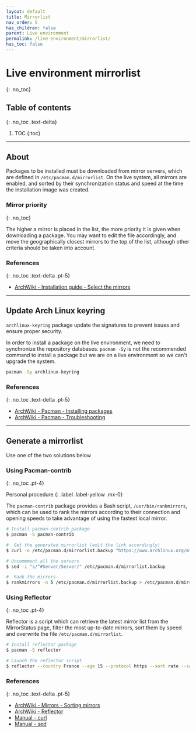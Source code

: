 ```yaml
---
layout: default
title: Mirrorlist
nav_order: 5
has_children: false
parent: Live environment
permalink: /live-environment/mirrorlist/
has_toc: false
---
```


# Live environment mirrorlist
{: .no_toc}

## Table of contents
{: .no_toc .text-delta}

1. TOC
{:toc}

---

## About

Packages to be installed must be downloaded from mirror servers, which are defined in `/etc/pacman.d/mirrorlist`. On the live system, all mirrors are enabled, and sorted by their synchronization status and speed at the time the installation image was created.

### Mirror priority
{: .no_toc}

The higher a mirror is placed in the list, the more priority it is given when downloading a package. You may want to edit the file accordingly, and move the geographically closest mirrors to the top of the list, although other criteria should be taken into account.

### References
{: .no_toc .text-delta .pt-5}

- [ArchWiki - Installation guide - Select the mirrors](https://wiki.archlinux.org/index.php/Installation_guide#Select_the_mirrors)

---

## Update Arch Linux keyring

`archlinux-keyring` package update the signatures to prevent issues and ensure proper security.

In order to install a package on the live environment, we need to synchronize the repository databases. `pacman -Sy` is not the recommended command to install a package but we are on a live environment so we can't upgrade the system.

```bash
pacman -Sy archlinux-keyring
```

### References
{: .no_toc .text-delta .pt-5}

- [ArchWiki - Pacman - Installing packages](https://wiki.archlinux.org/index.php/Pacman#Installing_packages)
- [ArchWiki - Pacman - Troubleshooting](https://wiki.archlinux.org/index.php/Pacman#Signature_from_%22User_%3Cemail@example.org%3E%22_is_unknown_trust,_installation_failed)

---

## Generate a mirrorlist

Use one of the two solutions below

### Using Pacman-contrib
{: .no_toc .pt-4}

Personal procedure
{: .label .label-yellow .mx-0}

The `pacman-contrib` package provides a Bash script, `/usr/bin/rankmirrors`, which can be used to rank the mirrors according to their connection and opening speeds to take advantage of using the fastest local mirror.

```bash
# Install pacman-contrib package
$ pacman -S pacman-contrib

#  Get the generated mirrorlist (edit the link accordingly)
$ curl -o /etc/pacman.d/mirrorlist.backup "https://www.archlinux.org/mirrorlist/?country=FR&protocol=https"

# Uncommment all the servers
$ sed -i "s/^#Server/Server/" /etc/pacman.d/mirrorlist.backup

#  Rank the mirrors
$ rankmirrors -n 5 /etc/pacman.d/mirrorlist.backup > /etc/pacman.d/mirrorlist
```

### Using Reflector
{: .no_toc .pt-4}

Reflector is a script which can retrieve the latest mirror list from the MirrorStatus page, filter the most up-to-date mirrors, sort them by speed and overwrite the file `/etc/pacman.d/mirrorlist`.

```bash
# Install reflector package
$ pacman -S reflector

# Launch the reflector script
$ reflector --country France --age 15 --protocol https --sort rate --save /etc/pacman.d/mirrorlist
```

### References
{: .no_toc .text-delta .pt-5}

- [ArchWiki - Mirrors - Sorting mirrors](https://wiki.archlinux.org/index.php/Mirrors#Sorting_mirrors)
- [ArchWiki - Reflector](https://wiki.archlinux.org/index.php/Reflector)
- [Manual - curl](https://jlk.fjfi.cvut.cz/arch/manpages/man/core/curl/curl.1.en)
- [Manual - sed](https://jlk.fjfi.cvut.cz/arch/manpages/man/core/sed/sed.1.en)
